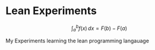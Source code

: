 # Lean Experiments

$$
\int_{a}^{b} f(x)\,dx = F(b) - F(a)
$$


My Experiments learning the lean programming langauage 
